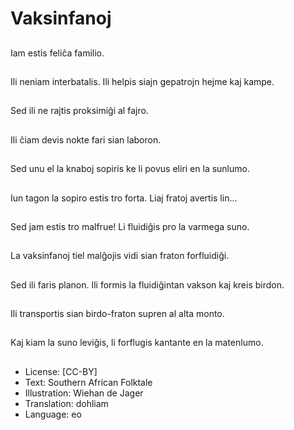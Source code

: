# Vaksinfanoj

##
Iam estis feliĉa familio.

##
Ili neniam interbatalis. Ili helpis siajn gepatrojn hejme kaj kampe.

##
Sed ili ne rajtis proksimiĝi al fajro.

##
Ili ĉiam devis nokte fari sian laboron.

##
Sed unu el la knaboj sopiris ke li povus eliri en la sunlumo.

##
Iun tagon la sopiro estis tro forta. Liaj fratoj avertis lin...

##
Sed jam estis tro malfrue! Li fluidiĝis pro la varmega suno.

##
La vaksinfanoj tiel malĝojis vidi sian fraton forfluidiĝi.

##
Sed ili faris planon. Ili formis la fluidiĝintan vakson kaj kreis birdon.

##
Ili transportis sian birdo-fraton supren al alta monto.

##
Kaj kiam la suno leviĝis, li forflugis kantante en la matenlumo.

##
* License: [CC-BY]
* Text: Southern African Folktale
* Illustration: Wiehan de Jager
* Translation: dohliam
* Language: eo

